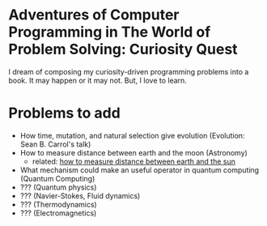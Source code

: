 # Adventures of Computer Programming in The World of Problem Solving: Curiosity Quest

I dream of composing my curiosity-driven programming problems into a book. It may happen or it may not. But, I love to learn.

# Problems to add
  * How time, mutation, and natural selection give evolution (Evolution: Sean B. Carrol's talk)
  * How to measure distance between earth and the moon (Astronomy)
    * related: [how to measure distance between earth and the sun](https://github.com/tatpongkatanyukul/AdventuresCPGinTheWorld/blob/main/measure_sun_distance.md)
  * What mechanism could make an useful operator in quantum computing (Quantum Computing)
  * ??? (Quantum physics)
  * ??? (Navier-Stokes, Fluid dynamics)
  * ??? (Thermodynamics)
  * ??? (Electromagnetics)
